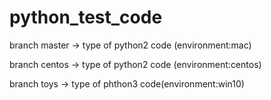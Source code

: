 # python_test_code


branch master -> type of python2 code (environment:mac)

branch centos -> type of python2 code (environment:centos)

branch toys -> type of phthon3 code(environment:win10)

